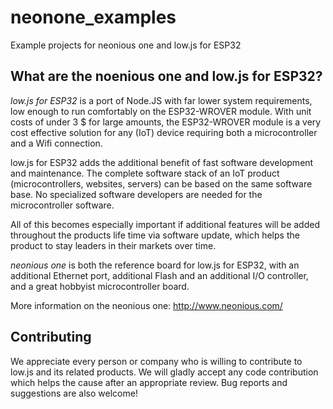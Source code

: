 # neonone_examples
Example projects for neonious one and low.js for ESP32


## What are the noenious one and low.js for ESP32?

*low.js for ESP32* is a port of Node.JS with far lower system requirements, low enough to run comfortably on the ESP32-WROVER module. With unit costs of under 3 $ for large amounts, the ESP32-WROVER module is a very cost effective solution for any (IoT) device requiring both a microcontroller and a Wifi connection.

low.js for ESP32 adds the additional benefit of fast software development and maintenance. The complete software stack of an IoT product (microcontrollers, websites, servers) can be based on the same software base. No specialized software developers are needed for the microcontroller software.

All of this becomes especially important if additional features will be added throughout the products life time via software update, which helps the product to stay leaders in their markets over time.

*neonious one* is both the reference board for low.js for ESP32, with an additional Ethernet port, additional Flash and an additional I/O controller, and a great hobbyist microcontroller board.

More information on the neonious one: http://www.neonious.com/


## Contributing

We appreciate every person or company who is willing to contribute to low.js and its related products. We will gladly accept any code contribution which helps the cause after an appropriate review. Bug reports and suggestions are also welcome!
